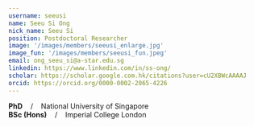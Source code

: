 ```yaml
---
username: seeusi
name: Seeu Si Ong
nick_name: Seeu Si
position: Postdoctoral Researcher
image: '/images/members/seeusi_enlarge.jpg'
image_fun: '/images/members/seeusi_fun.jpeg'
email: ong_seeu_si@a-star.edu.sg
linkedin: https://www.linkedin.com/in/ss-ong/
scholar: https://scholar.google.com.hk/citations?user=cU2XBWcAAAAJ
orcid: https://orcid.org/0000-0002-2065-4226
---
```


**PhD** &nbsp;&nbsp; / &nbsp;&nbsp; National University of Singapore<br>
**BSc (Hons)** &nbsp;&nbsp; / &nbsp;&nbsp; Imperial College London
